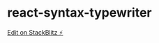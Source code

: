 # react-syntax-typewriter

[Edit on StackBlitz ⚡️](https://stackblitz.com/edit/react-syntax-typewriter)